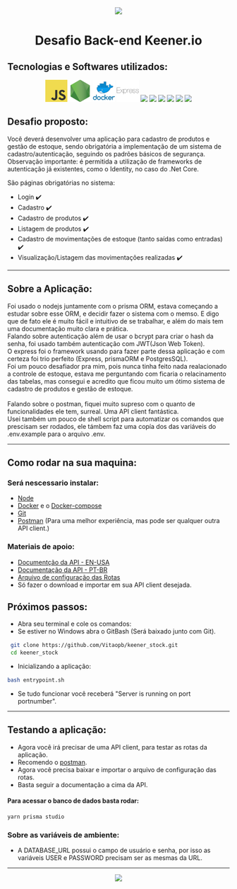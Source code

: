 <div align="center">
  <img src="https://tecer.us/wp-content/uploads/2021/07/2-1.png"/>
  <h1>Desafio Back-end Keener.io
 </div>
  
 ## Tecnologias e Softwares utilizados: 
 <div align="center">
<img height="50" src="https://raw.githubusercontent.com/github/explore/80688e429a7d4ef2fca1e82350fe8e3517d3494d/topics/javascript/javascript.png" alt="javascript"/>
<img height="50" src="https://raw.githubusercontent.com/github/explore/80688e429a7d4ef2fca1e82350fe8e3517d3494d/topics/nodejs/nodejs.png" alt="nodejs"/>
<img height="50" src="https://raw.githubusercontent.com/github/explore/80688e429a7d4ef2fca1e82350fe8e3517d3494d/topics/docker/docker.png" alt="docker"/>
<img height="50" src="https://raw.githubusercontent.com/github/explore/80688e429a7d4ef2fca1e82350fe8e3517d3494d/topics/express/express.png" alt="express"/>
<img height="50" src="https://static.imasters.com.br/wp-content/uploads/2018/07/25101553/Autenticac%CC%A7a%CC%83o-JSON-Web-Token-JWT-em-Node.js.jpg"/>
<img height="50" src="https://encrypted-tbn0.gstatic.com/images?q=tbn:ANd9GcRipGvv3cgQFF3NABgSVx2sbReijpnP1h-8wg&usqp=CAU" />
<img height="50" src="https://www.gartner.com/pi/vendorimages/postman_full-life-cycle-api-management_1633960356020.png"/>
<img height="50" src="https://encrypted-tbn0.gstatic.com/images?q=tbn:ANd9GcQRLmX8Nuowl-7BJurJx2b_tFhPb6obwpJiBWD3tgNKr0grd43rlnr_r-e9kmiEUIbejpk&usqp=CAU" />
<img height="50" src="https://encrypted-tbn0.gstatic.com/images?q=tbn:ANd9GcRCBavr1Xr1wgxENlrF8fXGJYd710FHvzE7dg&usqp=CAU" /> 
<img height="50" src="https://encrypted-tbn0.gstatic.com/images?q=tbn:ANd9GcT6J3XzQUmhZs_ZZdJZHPguwhpTdsd7gorj6Q&usqp=CAU" />
</div>
  
## Desafio proposto:
Você deverá desenvolver uma aplicação para cadastro de produtos e gestão de estoque, sendo obrigatória a implementação de um sistema de cadastro/autenticação, seguindo os padrões básicos de segurança. Observação importante: é permitida a utilização de frameworks de autenticação já existentes, como o Identity, no caso do .Net Core.
  
São páginas obrigatórias no sistema:

- Login :heavy_check_mark:
- Cadastro :heavy_check_mark:
- Cadastro de produtos :heavy_check_mark:
- Listagem de produtos :heavy_check_mark:
- Cadastro de movimentações de estoque (tanto saídas como entradas) :heavy_check_mark:
- Visualização/Listagem das movimentações realizadas :heavy_check_mark:
<hr>
  
## Sobre a Aplicação:
Foi usado o nodejs juntamente com o prisma ORM, estava começando a estudar sobre esse ORM, e decidir fazer o sistema com o memso. E digo que de fato ele é muito fácil e intuitivo de se trabalhar, e além do mais tem uma documentação muito clara e prática.<br>
Falando sobre autenticação além de usar o bcrypt para criar o hash da senha, foi usado também autenticação com JWT(Json Web Token).<br>
O express foi o framework usando para fazer parte dessa aplicação e com certeza foi trio perfeito (Express, prismaORM e PostgresSQL).<br>
Foi um pouco desafiador pra mim, pois nunca tinha feito nada realacionado a controle de estoque, estava me perguntando com ficaria o relacinamento<br>
das tabelas, mas consegui e acredito que ficou muito um ótimo sistema de cadastro de produtos e gestão de estoque.<br>
<br>
Falando sobre o postman, fiquei muito supreso com o quanto de funcionalidades ele tem, surreal. Uma API client fantástica.<br>
Usei também um pouco de shell script para automatizar os comandos que prescisam ser rodados, ele támbem faz uma copía dos das variáveis do .env.example para o arquivo .env.
<hr>
  
## Como rodar na sua maquina:
### Será nescessario instalar:
  - [Node](https://nodejs.org/en/download/)
  - [Docker](https://docs.docker.com/get-docker/) e o [Docker-compose](https://docs.docker.com/compose/install/)
  - [Git](https://git-scm.com/downloads)
  - [Postman](https://www.postman.com/downloads/) (Para uma melhor experiência, mas pode ser qualquer outra API client.)

### Materiais de apoio:
  - [Documentção da API - EN-USA](https://documenter.getpostman.com/view/19371532/UVeCQUC7)
  - [Documentação da API - PT-BR](https://documenter.getpostman.com/view/19371532/UVeCRUQf)
  - [Arquivo de configuração das Rotas](https://drive.google.com/file/d/1r83cNMMYVBF18ZiDlaO4g_hM7uXPhzzL/view?usp=sharing) 
  - Só fazer o download e importar em sua API client desejada.

## Próximos passos:
 - Abra seu terminal e cole os comandos: 
 - Se estiver no Windows abra o GitBash (Será baixado junto com Git).
```bash
 git clone https://github.com/Vitaopb/keener_stock.git
 cd keener_stock
```
- Inicializando a aplicação:
```bash
bash entrypoint.sh
```
 - Se tudo funcionar você receberá "Server is running on port portnumber".
<hr>

## Testando a aplicação:
- Agora você irá precisar de uma API client, para testar as rotas da aplicação.
- Recomendo o [postman](https://www.postman.com/downloads/).
- Agora você precisa baixar e importar o arquivo de configuração das rotas.
- Basta seguir a documentação a cima da API.

#### Para acessar o banco de dados basta rodar:
  ```bash
  yarn prisma studio
  ```
 
 ### Sobre as variáveis de ambiente:
 - A DATABASE_URL possui o campo de usuário e senha, por isso as variáveis USER e PASSWORD precisam ser as mesmas da URL.
 <hr>
  
<div align="center">
  
  <img src="https://media-exp1.licdn.com/dms/image/C4D16AQHlNPtYR2gxDw/profile-displaybackgroundimage-shrink_200_800/0/1635186338170?e=1648080000&v=beta&t=HeVDxJ3C3yLGpcopjN3i4kH9ero5VoLEkcGlWnSz844" />
  
</div>


